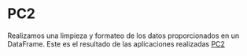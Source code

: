 # PC2
Realizamos una limpieza y formateo de los datos proporcionados en un DataFrame. Este es el resultado de las aplicaciones realizadas [PC2](https://luillivari.github.io/PC2/)
